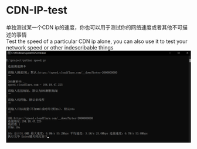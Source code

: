 # CDN-IP-test
单独测试某一个CDN ip的速度，你也可以用于测试你的网络速度或者其他不可描述的事情
<br>Test the speed of a particular CDN ip alone, you can also use it to test your network speed or other indescribable things
<img src="demo.png">
